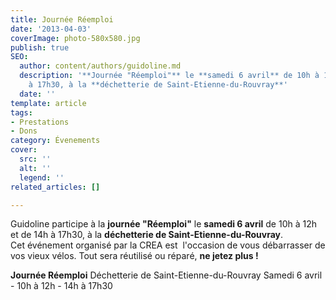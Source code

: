 ```yaml
---
title: Journée Réemploi
date: '2013-04-03'
coverImage: photo-580x580.jpg
publish: true
SEO:
  author: content/authors/guidoline.md
  description: '**Journée "Réemploi"** le **samedi 6 avril** de 10h à 12h et de 14h
    à 17h30, à la **déchetterie de Saint-Etienne-du-Rouvray**'
  date: ''
template: article
tags:
- Prestations
- Dons
category: Évenements
cover:
  src: ''
  alt: ''
  legend: ''
related_articles: []

---
```

Guidoline participe à la **journée "Réemploi"** le **samedi 6 avril** de 10h à 12h et de 14h à 17h30, à la **déchetterie de Saint-Etienne-du-Rouvray**. Cet événement organisé par la CREA est  l'occasion de vous débarrasser de vos vieux vélos. Tout sera réutilisé ou réparé, **ne jetez plus !**

**Journée Réemploi** Déchetterie de Saint-Etienne-du-Rouvray Samedi 6 avril - 10h à 12h - 14h à 17h30